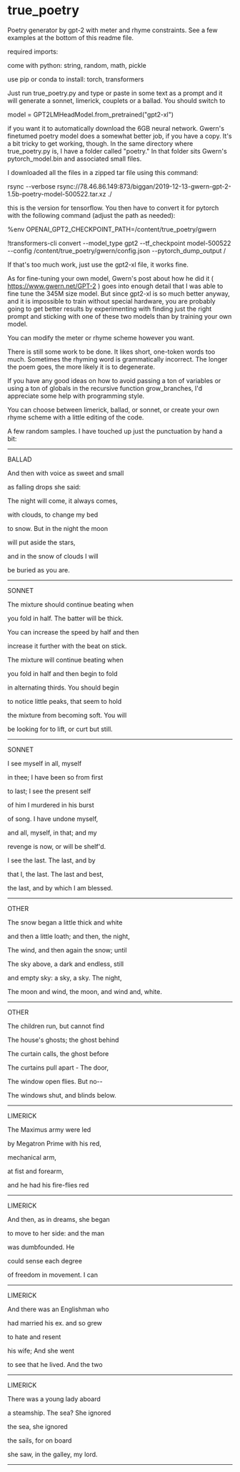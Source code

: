# true_poetry
Poetry generator by gpt-2 with meter and rhyme constraints. See a few examples at the bottom of this readme file.

required imports:

come with python: string, random, math, pickle

use pip or conda to install: torch, transformers 

Just run true_poetry.py and type or paste in some text as a prompt and it will generate a sonnet, limerick, couplets or a ballad. You should switch to 

model = GPT2LMHeadModel.from_pretrained("gpt2-xl") 

if you want it to automatically download the 6GB neural network. Gwern's finetumed poetry model does a somewhat better job, if you have a copy. It's a bit tricky to get working, though. In the same directory where true_poetry.py is, I have a folder called "poetry." In that folder sits Gwern's pytorch_model.bin and associated small files.

I downloaded all the files in a zipped tar file using this command:

rsync --verbose rsync://78.46.86.149:873/biggan/2019-12-13-gwern-gpt-2-1.5b-poetry-model-500522.tar.xz ./ 

this is the version for tensorflow. You then have to convert it for pytorch with the following command (adjust the path as needed):

%env OPENAI_GPT2_CHECKPOINT_PATH=/content/true_poetry/gwern

!transformers-cli convert --model_type gpt2 --tf_checkpoint model-500522
--config /content/true_poetry/gwern/config.json --pytorch_dump_output /

If that's too much work, just use the gpt2-xl file, it works fine.

As for fine-tuning your own model, Gwern's post about how he did it ( https://www.gwern.net/GPT-2 ) goes into enough detail that I was able to fine tune the 345M size model. But since gpt2-xl is so much better anyway, and it is impossible to train without special hardware, you are probably going to get better results by experimenting with finding just the right prompt and sticking with one of these two models than by training your own model.

You can modify the meter or rhyme scheme however you want.

There is still some work to be done. It likes short, one-token words too much. Sometimes the rhyming word is grammatically incorrect. The longer the poem goes, the more likely it is to degenerate.

If you have any good ideas on how to avoid passing a ton of variables or using a ton of globals in the recursive function grow_branches, I'd appreciate some help with programming style.

You can choose between limerick, ballad, or sonnet, or create your own rhyme scheme with a little editing of the code.

A few random samples. I have touched up just the punctuation by hand a bit:
__________________

BALLAD

And then with voice as sweet and small

as falling drops she said:

The night will come, it always comes,

with clouds, to change my bed

to snow. But in the night the moon

will put aside the stars,

and in the snow of clouds I will

be buried as you are.

__________________
SONNET

The mixture should continue beating when

you fold in half. The batter will be thick.

You can increase the speed by half and then

increase it further with the beat on stick.

The mixture will continue beating when

you fold in half and then begin to fold

in alternating thirds. You should begin

to notice little peaks, that seem to hold

the mixture from becoming soft. You will

be looking for to lift, or curt but still.

__________________
SONNET

I see myself in all, myself

in thee; I have been so from first

to last; I see the present self

of him I murdered in his burst

of song. I have undone myself,

and all, myself, in that; and my

revenge is now, or will be shelf'd.

I see the last. The last, and by

that I, the last. The last and best,

the last, and by which I am blessed.

__________________
OTHER

The snow began a little thick and white

and then a little loath; and then, the night,

The wind, and then again the snow; until

The sky above, a dark and endless, still

and empty sky: a sky, a sky. The night,

The moon and wind, the moon, and wind and, white.

__________________
OTHER

The children run, but cannot find

The house's ghosts; the ghost behind

The curtain calls, the ghost before

The curtains pull apart - The door,

The window open flies. But no--

The windows shut, and blinds below.

__________________
LIMERICK

The Maximus army were led

by Megatron Prime with his red,

mechanical arm,

at fist and forearm,

and he had his fire-flies red

__________________
LIMERICK

And then, as in dreams, she began

to move to her side: and the man

was dumbfounded. He

could sense each degree

of freedom in movement. I can

__________________
LIMERICK

And there was an Englishman who

had married his ex. and so grew

to hate and resent

his wife; And she went

to see that he lived. And the two

__________________
LIMERICK

There was a young lady aboard

a steamship. The sea? She ignored

the sea, she ignored

the sails, for on board

she saw, in the galley, my lord.
__________________
